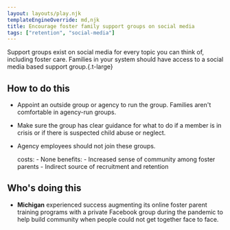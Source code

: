 ```yaml
---
layout: layouts/play.njk
templateEngineOverride: md,njk
title: Encourage foster family support groups on social media
tags: ["retention", "social-media"]
---
```


Support groups exist on social media for every topic you can think of, including foster care. Families in your system should have access to a social media based support group.{.t-large}

## How to do this

* Appoint an outside group or agency to run the group. Families aren't comfortable in agency-run groups.

* Make sure the group has clear guidance for what to do if a member is in crisis or if there is suspected child abuse or neglect.

* Agency employees should not join these groups.

    costs:
      - None
    benefits:
      - Increased sense of community among foster parents
      - Indirect source of recruitment and retention

## Who's doing this

* **Michigan** experienced success augmenting its online foster parent training programs with a private Facebook group during the pandemic to help build community when people could not get together face to face.